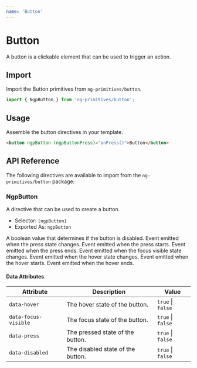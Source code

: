 ```yaml
---
name: 'Button'
---
```


# Button

A button is a clickable element that can be used to trigger an action.

<docs-example name="button"></docs-example>

## Import

Import the Button primitives from `ng-primitives/button`.

```ts
import { NgpButton } from 'ng-primitives/button';
```

## Usage

Assemble the button directives in your template.

```html
<button ngpButton (ngpButtonPress)="onPress()">Button</button>
```

## API Reference

The following directives are available to import from the `ng-primitives/button` package:

### NgpButton

A directive that can be used to create a button.

- Selector: `[ngpButton]`
- Exported As: `ngpButton`

<response-field name="ngpButtonDisabled" type="boolean">
  A boolean value that determines if the button is disabled.
</response-field>

<response-field name="ngpPress" type="EventEmitter<boolean>">
  Event emitted when the press state changes.
</response-field>

<response-field name="ngpPressStart" type="EventEmitter<void>">
  Event emitted when the press starts.
</response-field>

<response-field name="ngpPressEnd" type="EventEmitter<void>">
  Event emitted when the press ends.
</response-field>

<response-field name="ngpFocusVisible" type="EventEmitter<boolean>">
  Event emitted when the focus visible state changes.
</response-field>

<response-field name="ngpHover" type="EventEmitter<boolean>">
  Event emitted when the hover state changes.
</response-field>

<response-field name="ngpHoverStart" type="EventEmitter<void>">
  Event emitted when the hover starts.
</response-field>

<response-field name="ngpHoverEnd" type="EventEmitter<void>">
  Event emitted when the hover ends.
</response-field>

#### Data Attributes

| Attribute            | Description                       | Value             |
| -------------------- | --------------------------------- | ----------------- |
| `data-hover`         | The hover state of the button.    | `true` \| `false` |
| `data-focus-visible` | The focus state of the button.    | `true` \| `false` |
| `data-press`         | The pressed state of the button.  | `true` \| `false` |
| `data-disabled`      | The disabled state of the button. | `true` \| `false` |
